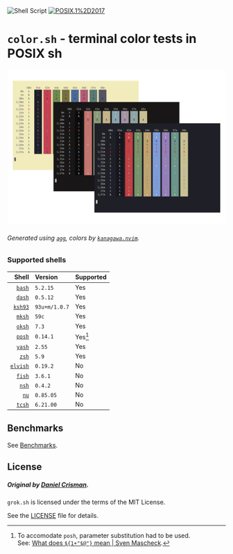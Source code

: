 ![Shell Script](https://img.shields.io/badge/Shell_Script-9DDE66?logo=gnubash&logoColor=000&style=for-the-badge)
[![POSIX.1%2D2017](https://img.shields.io/badge/POSIX.1&#8209;2017-6A737D?labelColor=6A737D&style=for-the-badge)](https://www.google.com)

# `color.sh` - terminal color tests in POSIX sh

![](graphics/color-sh.png)

###### Generated using [`agg`], colors by [`kanagawa.nvim`].

### Supported shells

|      Shell | Version       | Supported |
| ---------: | :------------ | :-------- |
|   [`bash`] | `5.2.15`      | Yes       |
|   [`dash`] | `0.5.12`      | Yes       |
|  [`ksh93`] | `93u+m/1.0.7` | Yes       |
|   [`mksh`] | `59c`         | Yes       |
|   [`oksh`] | `7.3`         | Yes       |
|   [`posh`] | `0.14.1`      | Yes[^1]   |
|   [`yash`] | `2.55`        | Yes       |
|    [`zsh`] | `5.9`         | Yes       |
| [`elvish`] | `0.19.2`      | No        |
|   [`fish`] | `3.6.1`       | No        |
|    [`nsh`] | `0.4.2`       | No        |
|     [`nu`] | `0.85.05`     | No        |
|   [`tcsh`] | `6.21.00`     | No        |

## Benchmarks

See [Benchmarks](doc/Benchmark.md).

## License

##### Original by [Daniel Crisman].

`grok.sh` is licensed under the terms of the MIT License.

See the [LICENSE](LICENSE) file for details.

[^1]: To accomodate `posh`, parameter substitution had to be used. \
See: [What does `${1+"$@"}` mean | Sven Mascheck](https://www.in-ulm.de/~mascheck/various/bourne_args/).

[`agg`]: https://github.com/asciinema/agg
[`kanagawa.nvim`]: https://github.com/rebelot/kanagawa.nvim
[Daniel Crisman]: https://tldp.org/HOWTO/Bash-Prompt-HOWTO/x329.html
[`bash`]: https://git.savannah.gnu.org/cgit/bash.git/
[`dash`]: https://git.kernel.org/pub/scm/utils/dash/dash.git
[`ksh93`]: https://github.com/ksh93/ksh
[`mksh`]: https://github.com/MirBSD/mksh
[`oksh`]: https://github.com/ibara/oksh
[`posh`]: https://salsa.debian.org/clint/posh
[`yash`]: https://github.com/magicant/yash
[`zsh`]: https://github.com/zsh-users/zsh
[`elvish`]: https://github.com/elves/elvish
[`fish`]: https://github.com/fish-shell/fish-shell
[`nsh`]: https://github.com/nuta/nsh
[`nu`]: https://github.com/nushell/nushell
[`tcsh`]: https://github.com/freebsd/freebsd-src/tree/main/bin/csh

